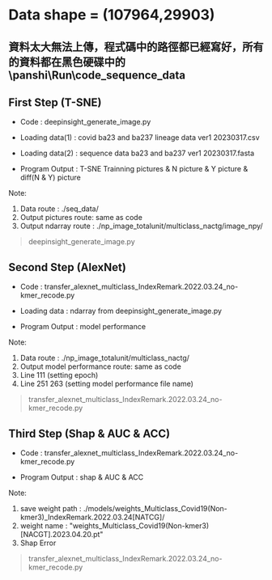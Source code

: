# Data shape = (107964,29903)
## 資料太大無法上傳，程式碼中的路徑都已經寫好，所有的資料都在黑色硬碟中的 \panshi\Run\code_sequence_data
## First Step (T-SNE)
* Code : deepinsight_generate_image.py

* Loading data(1) : covid ba23 and ba237 lineage data ver1 20230317.csv 
* Loading data(2) : sequence data ba23 and ba237 ver1 20230317.fasta

* Program Output : T-SNE Trainning pictures & N picture & Y picture & diff(N & Y) picture

Note: 
1. Data route : ./seq_data/
2. Output pictures route: same as code
3. Output ndarray route : ./np_image_totalunit/multiclass_nactg/image_npy/

> deepinsight_generate_image.py

## Second Step (AlexNet)
* Code : transfer_alexnet_multiclass_IndexRemark.2022.03.24_no-kmer_recode.py

* Loading data : ndarray from deepinsight_generate_image.py

* Program Output : model performance

Note: 
1. Data route : ./np_image_totalunit/multiclass_nactg/
2. Output model performance route: same as code
3. Line 111 (setting epoch)
4. Line 251 263 (setting model performance file name)

> transfer_alexnet_multiclass_IndexRemark.2022.03.24_no-kmer_recode.py
> 
## Third Step (Shap & AUC & ACC)
* Code : transfer_alexnet_multiclass_IndexRemark.2022.03.24_no-kmer_recode.py

* Program Output : shap & AUC & ACC

Note: 
1. save weight path : ./models/weights_Multiclass_Covid19(Non-kmer3)_IndexRemark.2022.03.24[NATCG]/
2. weight name : "weights_Multiclass_Covid19(Non-kmer3)[NACGT].2023.04.20.pt"
3. Shap Error

> transfer_alexnet_multiclass_IndexRemark.2022.03.24_no-kmer_recode.py
